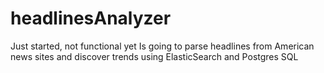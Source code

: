 # headlinesAnalyzer
Just started, not functional yet
Is going to parse headlines from American news sites and discover trends using ElasticSearch and Postgres SQL
